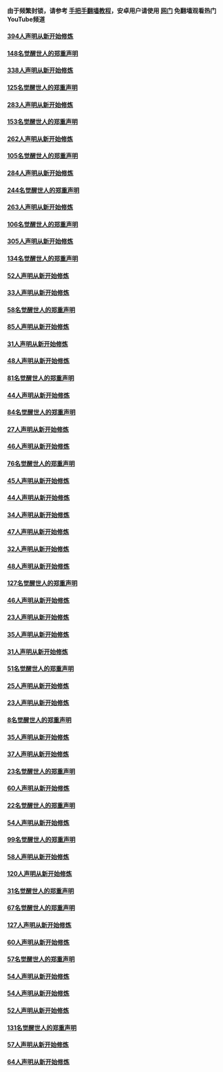 #### 由于频繁封锁，请参考 [手把手翻墙教程](https://github.com/gfw-breaker/guides/wiki/)，安卓用户请使用 [网门](https://github.com/gfw-breaker/nogfw/blob/master/dl.md?t=04291801) 免翻墙观看热门YouTube频道 

#### [394人声明从新开始修炼](../pages/91/423914.md?t=04291801) 

#### [148名觉醒世人的郑重声明](../pages/91/423913.md?t=04291801) 

#### [338人声明从新开始修炼](../pages/91/423540.md?t=04291801) 

#### [125名觉醒世人的郑重声明](../pages/91/423539.md?t=04291801) 

#### [283人声明从新开始修炼](../pages/91/423296.md?t=04291801) 

#### [153名觉醒世人的郑重声明](../pages/91/423295.md?t=04291801) 

#### [262人声明从新开始修炼](../pages/91/423004.md?t=04291801) 

#### [105名觉醒世人的郑重声明](../pages/91/423003.md?t=04291801) 

#### [284人声明从新开始修炼](../pages/91/422707.md?t=04291801) 

#### [244名觉醒世人的郑重声明](../pages/91/422706.md?t=04291801) 

#### [263人声明从新开始修炼](../pages/91/422553.md?t=04291801) 

#### [106名觉醒世人的郑重声明](../pages/91/422552.md?t=04291801) 

#### [305人声明从新开始修炼](../pages/91/422153.md?t=04291801) 

#### [134名觉醒世人的郑重声明](../pages/91/422152.md?t=04291801) 

#### [52人声明从新开始修炼](../pages/91/421846.md?t=04291801) 

#### [33人声明从新开始修炼](../pages/91/421804.md?t=04291801) 

#### [58名觉醒世人的郑重声明](../pages/91/421845.md?t=04291801) 

#### [85人声明从新开始修炼](../pages/91/421769.md?t=04291801) 

#### [31人声明从新开始修炼](../pages/91/421763.md?t=04291801) 

#### [48人声明从新开始修炼](../pages/91/421605.md?t=04291801) 

#### [81名觉醒世人的郑重声明](../pages/91/421656.md?t=04291801) 

#### [44人声明从新开始修炼](../pages/91/421544.md?t=04291801) 

#### [84名觉醒世人的郑重声明](../pages/91/421543.md?t=04291801) 

#### [27人声明从新开始修炼](../pages/91/421465.md?t=04291801) 

#### [46人声明从新开始修炼](../pages/91/421454.md?t=04291801) 

#### [76名觉醒世人的郑重声明](../pages/91/421453.md?t=04291801) 

#### [45人声明从新开始修炼](../pages/91/421452.md?t=04291801) 

#### [44人声明从新开始修炼](../pages/91/421422.md?t=04291801) 

#### [34人声明从新开始修炼](../pages/91/421322.md?t=04291801) 

#### [47人声明从新开始修炼](../pages/91/421264.md?t=04291801) 

#### [32人声明从新开始修炼](../pages/91/421225.md?t=04291801) 

#### [48人声明从新开始修炼](../pages/91/421202.md?t=04291801) 

#### [127名觉醒世人的郑重声明](../pages/91/421224.md?t=04291801) 

#### [46人声明从新开始修炼](../pages/91/421203.md?t=04291801) 

#### [23人声明从新开始修炼](../pages/91/421138.md?t=04291801) 

#### [35人声明从新开始修炼](../pages/91/421122.md?t=04291801) 

#### [31人声明从新开始修炼](../pages/91/421081.md?t=04291801) 

#### [51名觉醒世人的郑重声明](../pages/91/421080.md?t=04291801) 

#### [25人声明从新开始修炼](../pages/91/421020.md?t=04291801) 

#### [23人声明从新开始修炼](../pages/91/420884.md?t=04291801) 

#### [8名觉醒世人的郑重声明](../pages/91/420883.md?t=04291801) 

#### [35人声明从新开始修炼](../pages/91/420809.md?t=04291801) 

#### [37人声明从新开始修炼](../pages/91/420766.md?t=04291801) 

#### [23名觉醒世人的郑重声明](../pages/91/420765.md?t=04291801) 

#### [60人声明从新开始修炼](../pages/91/420727.md?t=04291801) 

#### [22名觉醒世人的郑重声明](../pages/91/420726.md?t=04291801) 

#### [54人声明从新开始修炼](../pages/91/420529.md?t=04291801) 

#### [99名觉醒世人的郑重声明](../pages/91/420528.md?t=04291801) 

#### [58人声明从新开始修炼](../pages/91/420198.md?t=04291801) 

#### [120人声明从新开始修炼](../pages/91/420141.md?t=04291801) 

#### [31名觉醒世人的郑重声明](../pages/91/420197.md?t=04291801) 

#### [67名觉醒世人的郑重声明](../pages/91/420140.md?t=04291801) 

#### [127人声明从新开始修炼](../pages/91/420082.md?t=04291801) 

#### [60人声明从新开始修炼](../pages/91/420081.md?t=04291801) 

#### [57名觉醒世人的郑重声明](../pages/91/420080.md?t=04291801) 

#### [54人声明从新开始修炼](../pages/91/419533.md?t=04291801) 

#### [54人声明从新开始修炼](../pages/91/419532.md?t=04291801) 

#### [52人声明从新开始修炼](../pages/91/419531.md?t=04291801) 

#### [131名觉醒世人的郑重声明](../pages/91/419530.md?t=04291801) 

#### [57人声明从新开始修炼](../pages/91/419430.md?t=04291801) 

#### [64人声明从新开始修炼](../pages/91/419429.md?t=04291801) 


